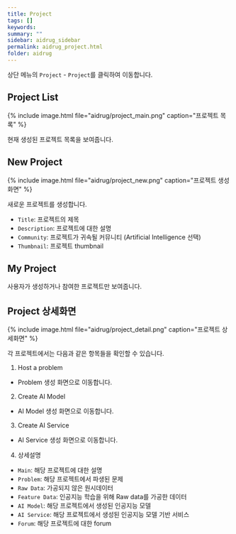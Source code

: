 ```yaml
---
title: Project
tags: []
keywords:
summary: ""
sidebar: aidrug_sidebar
permalink: aidrug_project.html
folder: aidrug
---
```


상단 메뉴의 `Project` - `Project`를 클릭하여 이동합니다.

## Project List

{% include image.html file="aidrug/project_main.png" caption="프로젝트 목록" %}

현재 생성된 프로젝트 목록을 보여줍니다. 

## New Project

{% include image.html file="aidrug/project_new.png" caption="프로젝트 생성화면" %}

새로운 프로젝트를 생성합니다.

- `Title`: 프로젝트의 제목
- `Description`: 프로젝트에 대한 설명
- `Community`: 프로젝트가 귀속될 커뮤니티 (Artificial Intelligence 선택)
- `Thumbnail`: 프로젝트 thumbnail

## My Project

사용자가 생성하거나 참여한 프로젝트만 보여줍니다.

## Project 상세화면

{% include image.html file="aidrug/project_detail.png" caption="프로젝트 상세화면" %}

각 프로젝트에서는 다음과 같은 항목들을 확인할 수 있습니다.

1. Host a problem
- Problem 생성 화면으로 이동합니다.
2. Create AI Model
- AI Model 생성 화면으로 이동합니다.
3. Create AI Service
- AI Service 생성 화면으로 이동합니다.
4. 상세설명
- `Main`: 해당 프로젝트에 대한 설명
- `Problem`: 해당 프로젝트에서 파생된 문제 
- `Raw Data`: 가공되지 않은 원시데이터
- `Feature Data`: 인공지능 학습을 위해 Raw data를 가공한 데이터
- `AI Model`: 해당 프로젝트에서 생성된 인공지능 모델
- `AI Service`: 해당 프로젝트에서 생성된 인공지능 모델 기반 서비스
- `Forum`: 해당 프로젝트에 대한 forum
